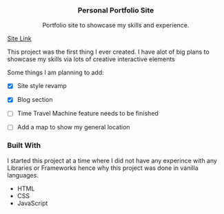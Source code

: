   <h3 align="center">Personal Portfolio Site</h3>

  <p align="center">
    Portfolio site to showcase my skills and experience.
    <br />
  </p>
</div>

<a href="https://yusuf-4hmed.github.io/Simple-Weather-App/](https://yusufahmed.info">Site Link</a>

This project was the first thing I ever created. I have alot of big plans to showcase my skills via lots of creative interactive elements 

Some things I am planning to add:
- [x] Site style revamp
- [x] Blog section
- [ ] Time Travel Machine feature needs to be finished
- [ ] Add a map to show my general location 


### Built With

I started this project at a time where I did not have any experince with any Libraries or Frameworks hence why this project was done in vanilla languages.

* HTML
* CSS
* JavaScript

